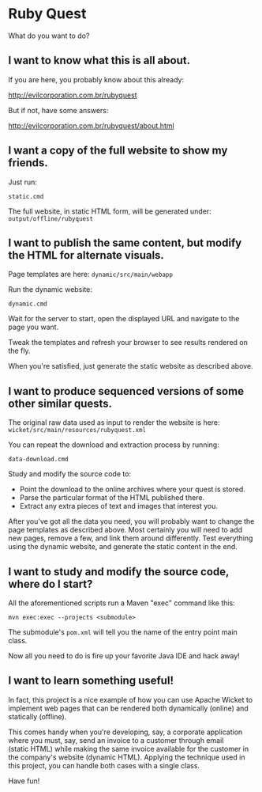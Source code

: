 Ruby Quest
==========

What do you want to do?


I want to know what this is all about.
--------------------------------------

If you are here, you probably know about this already:

http://evilcorporation.com.br/rubyquest

But if not, have some answers:

http://evilcorporation.com.br/rubyquest/about.html


I want a copy of the full website to show my friends.
-----------------------------------------------------

Just run:

    static.cmd
    
The full website, in static HTML form, will be generated under: 
`output/offline/rubyquest`


I want to publish the same content, but modify the HTML for alternate visuals.
------------------------------------------------------------------------------

Page templates are here: `dynamic/src/main/webapp`

Run the dynamic website:

    dynamic.cmd
    
Wait for the server to start, open the displayed URL and navigate to the page you want.

Tweak the templates and refresh your browser to see results rendered on the fly.

When you're satisfied, just generate the static website as described above.


I want to produce sequenced versions of some other similar quests.
------------------------------------------------------------------

The original raw data used as input to render the website is here: 
`wicket/src/main/resources/rubyquest.xml`

You can repeat the download and extraction process by running:

    data-download.cmd

Study and modify the source code to:

* Point the download to the online archives where your quest is stored.
* Parse the particular format of the HTML published there.
* Extract any extra pieces of text and images that interest you.

After you've got all the data you need, you will probably want to change the 
page templates as described above. Most certainly you will need to add new pages,
remove a few, and link them around differently. Test everything using the
dynamic website, and generate the static content in the end.


I want to study and modify the source code, where do I start?
-------------------------------------------------------------

All the aforementioned scripts run a Maven "exec" command like this:

    mvn exec:exec --projects <submodule>
    
The submodule's `pom.xml` will tell you the name of the entry point main class.

Now all you need to do is fire up your favorite Java IDE and hack away!


I want to learn something useful!
---------------------------------

In fact, this project is a nice example of how you can use Apache Wicket 
to implement web pages that can be rendered both dynamically (online) and
statically (offline).

This comes handy when you're developing, say, a corporate application 
where you must, say, send an invoice to a customer through email  
(static HTML) while making the same invoice available for the customer
in the company's website (dynamic HTML). Applying the technique used 
in this project, you can handle both cases with a single class.

Have fun!
